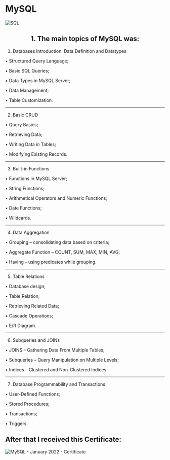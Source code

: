# MySQL

![SQL](https://cdn.icon-icons.com/icons2/2699/PNG/512/mysql_logo_icon_169941.png)

<h2 align="center">1. The main topics of MySQL was:</h2>

1. Databases Introduction. Data Definition and Datatypes


• Structured Query Language;

• Basic SQL Queries;

• Data Types in MySQL Server;

• Data Management;

• Table Customization.
________________________________________________________________
2. Basic CRUD

• Query Basics;

• Retrieving Data;

• Writing Data in Tables;

• Modifying Existing Records.

________________________________________________________________
3. Built-in Functions

• Functions in MySQL Server;

• String Functions;

• Arithmetical Operators and Numeric Functions;

• Date Functions;

• Wildcards.

________________________________________________________________
4. Data Aggregation

• Grouping – consolidating data based on criteria;

• Aggregate Function – COUNT, SUM, MAX, MIN, AVG;

• Having – using predicates while grouping.

________________________________________________________________
5. Table Relations

• Database design;

• Table Relation;

• Retrieving Related Data;

• Cascade Operations;

• E/R Diagram.

________________________________________________________________
6. Subqueries and JOINs

• JOINS – Gathering Data From Multiple Tables;

• Subqueries – Query Manipulation on Multiple Levels;

• Indices – Clustered and Non-Clustered Indices.

________________________________________________________________
7. Database Programmability and Transactions

• User-Defined Functions;

• Stored Procedures;

• Transactions;

• Triggers.

After that I received this Certificate:
--------------------------------------------------

![MySQL - January 2022 - Certificate](https://user-images.githubusercontent.com/88974458/154125674-b5241a1f-530f-44b6-ae60-d231277f2630.jpeg)


